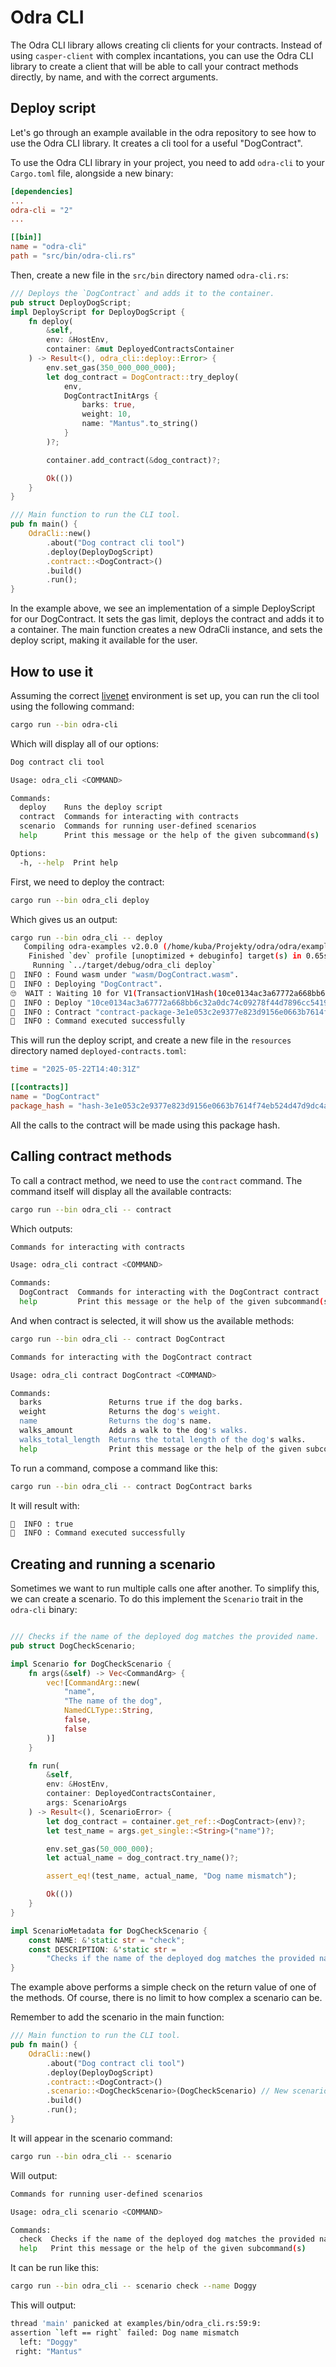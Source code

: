 # Odra CLI
The Odra CLI library allows creating cli clients for your contracts. Instead of using `casper-client` with 
complex incantations, you can use the Odra CLI library to create a client that will be able to call your contract methods
directly, by name, and with the correct arguments.

## Deploy script
Let's go through an example available in the odra repository to see how to use the Odra CLI library.
It creates a cli tool for a useful "DogContract".

To use the Odra CLI library in your project, you need to add `odra-cli` to your `Cargo.toml` file, alongside a new binary:

```toml
[dependencies]
...
odra-cli = "2"
...

[[bin]]
name = "odra-cli"
path = "src/bin/odra-cli.rs"
```

Then, create a new file in the `src/bin` directory named `odra-cli.rs`:

```rust
/// Deploys the `DogContract` and adds it to the container.
pub struct DeployDogScript;
impl DeployScript for DeployDogScript {
    fn deploy(
        &self,
        env: &HostEnv,
        container: &mut DeployedContractsContainer
    ) -> Result<(), odra_cli::deploy::Error> {
        env.set_gas(350_000_000_000);
        let dog_contract = DogContract::try_deploy(
            env,
            DogContractInitArgs {
                barks: true,
                weight: 10,
                name: "Mantus".to_string()
            }
        )?;

        container.add_contract(&dog_contract)?;

        Ok(())
    }
}

/// Main function to run the CLI tool.
pub fn main() {
    OdraCli::new()
        .about("Dog contract cli tool")
        .deploy(DeployDogScript)
        .contract::<DogContract>()
        .build()
        .run();
}
```

In the example above, we see an implementation of a simple DeployScript for our DogContract. It sets the gas limit,
deploys the contract and adds it to a container. The main function creates a new OdraCli instance, and sets the deploy script,
making it available for the user.

## How to use it
Assuming the correct [livenet](/backends/livenet) environment is set up, you can run the cli tool using the following command:

```bash
cargo run --bin odra-cli
```

Which will display all of our options:

```bash
Dog contract cli tool

Usage: odra_cli <COMMAND>

Commands:
  deploy    Runs the deploy script
  contract  Commands for interacting with contracts
  scenario  Commands for running user-defined scenarios
  help      Print this message or the help of the given subcommand(s)

Options:
  -h, --help  Print help
```

First, we need to deploy the contract:

```bash
cargo run --bin odra_cli deploy
```

Which gives us an output:
```bash
cargo run --bin odra_cli -- deploy
   Compiling odra-examples v2.0.0 (/home/kuba/Projekty/odra/odra/examples)
    Finished `dev` profile [unoptimized + debuginfo] target(s) in 0.65s
     Running `../target/debug/odra_cli deploy`
💁  INFO : Found wasm under "wasm/DogContract.wasm".
💁  INFO : Deploying "DogContract".
🙄  WAIT : Waiting 10 for V1(TransactionV1Hash(10ce0134ac3a67772a668bb6c32a0dc74c09278f44d7896cc5419b8e2b2de33e)).                                                                                          
💁  INFO : Deploy "10ce0134ac3a67772a668bb6c32a0dc74c09278f44d7896cc5419b8e2b2de33e" successfully executed.                                                                                                 
💁  INFO : Contract "contract-package-3e1e053c2e9377e823d9156e0663b7614f74eb524d47d9dc4a621f8cd06a357b" deployed.                                                                                           
💁  INFO : Command executed successfully
```

This will run the deploy script, and create a new file in the `resources` directory named `deployed-contracts.toml`:

```toml
time = "2025-05-22T14:40:31Z"

[[contracts]]
name = "DogContract"
package_hash = "hash-3e1e053c2e9377e823d9156e0663b7614f74eb524d47d9dc4a621f8cd06a357b"
```

All the calls to the contract will be made using this package hash.

## Calling contract methods

To call a contract method, we need to use the `contract` command. The command itself will display all the available contracts:

```bash
cargo run --bin odra_cli -- contract
```
Which outputs:
```bash
Commands for interacting with contracts

Usage: odra_cli contract <COMMAND>

Commands:
  DogContract  Commands for interacting with the DogContract contract
  help         Print this message or the help of the given subcommand(s)
```

And when contract is selected, it will show us the available methods:

```bash 
cargo run --bin odra_cli -- contract DogContract
```

```bash
Commands for interacting with the DogContract contract

Usage: odra_cli contract DogContract <COMMAND>

Commands:
  barks               Returns true if the dog barks.
  weight              Returns the dog's weight.
  name                Returns the dog's name.
  walks_amount        Adds a walk to the dog's walks.
  walks_total_length  Returns the total length of the dog's walks.
  help                Print this message or the help of the given subcommand(s)
```

To run a command, compose a command like this:

```bash
cargo run --bin odra_cli -- contract DogContract barks
```
It will result with:
```bash
💁  INFO : true
💁  INFO : Command executed successfully
```

## Creating and running a scenario

Sometimes we want to run multiple calls one after another. To simplify this, we can create a scenario.
To do this implement the `Scenario` trait in the `odra-cli` binary:

```rust

/// Checks if the name of the deployed dog matches the provided name.
pub struct DogCheckScenario;

impl Scenario for DogCheckScenario {
    fn args(&self) -> Vec<CommandArg> {
        vec![CommandArg::new(
            "name",
            "The name of the dog",
            NamedCLType::String,
            false,
            false
        )]
    }

    fn run(
        &self,
        env: &HostEnv,
        container: DeployedContractsContainer,
        args: ScenarioArgs
    ) -> Result<(), ScenarioError> {
        let dog_contract = container.get_ref::<DogContract>(env)?;
        let test_name = args.get_single::<String>("name")?;

        env.set_gas(50_000_000);
        let actual_name = dog_contract.try_name()?;

        assert_eq!(test_name, actual_name, "Dog name mismatch");

        Ok(())
    }
}

impl ScenarioMetadata for DogCheckScenario {
    const NAME: &'static str = "check";
    const DESCRIPTION: &'static str =
        "Checks if the name of the deployed dog matches the provided name";
}
```

The example above performs a simple check on the return value of one of the methods. 
Of course, there is no limit to how complex a scenario can be.

Remember to add the scenario in the main function:

```rust
/// Main function to run the CLI tool.
pub fn main() {
    OdraCli::new()
        .about("Dog contract cli tool")
        .deploy(DeployDogScript)
        .contract::<DogContract>()
        .scenario::<DogCheckScenario>(DogCheckScenario) // New scenario
        .build()
        .run();
}
```

It will appear in the scenario command:

```bash
cargo run --bin odra_cli -- scenario
```
Will output:
```bash
Commands for running user-defined scenarios

Usage: odra_cli scenario <COMMAND>

Commands:
  check  Checks if the name of the deployed dog matches the provided name
  help   Print this message or the help of the given subcommand(s)
```

It can be run like this:

```bash
cargo run --bin odra_cli -- scenario check --name Doggy
```

This will output:

```bash
thread 'main' panicked at examples/bin/odra_cli.rs:59:9:
assertion `left == right` failed: Dog name mismatch
  left: "Doggy"
 right: "Mantus"
```
